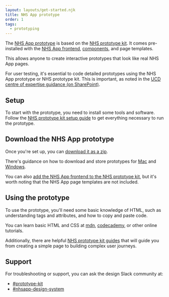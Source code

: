 ```yaml
---
layout: layouts/get-started.njk
title: NHS App prototype
order: 1
tags:
  - prototyping
---
```


The [NHS App prototype](https://github.com/nhsuk/nhsapp-prototype) is based on the [NHS prototype kit](https://prototype-kit.service-manual.nhs.uk/). It comes pre-installed with the [NHS App frontend](/get-started/nhsapp-frontend), [components](/components), and page templates.

This allows anyone to create interactive prototypes that look like real NHS App pages.

For user testing, it's essential to code detailed prototypes using the NHS App prototype or NHS prototype kit. This is important, as noted in the [UCD centre of expertise guidance (on SharePoint)](https://nhs.sharepoint.com/:u:/r/sites/X26_URPG/SitePages/nhs-prototype-kit.aspx?csf=1&web=1&e=aZFAoj).

## Setup

To start with the prototype, you need to install some tools and software. Follow the [NHS prototype kit setup guide](https://prototype-kit.service-manual.nhs.uk/install) to get everything necessary to run the prototype.

## Download the NHS App prototype

Once you're set up, you can [download it as a zip](https://github.com/nhsuk/nhsapp-prototype/archive/refs/heads/main.zip).

There's guidance on how to download and store prototypes for [Mac](https://prototype-kit.service-manual.nhs.uk/install/mac/download) and [Windows](https://prototype-kit.service-manual.nhs.uk/install/windows/download).

<div class="nhsuk-inset-text nhsuk-u-margin-top-5 nhsuk-u-margin-bottom-7">
  <p>You can also <a href="/get-started/install-nhsapp-frontend">add the NHS App frontend to the NHS prototype kit</a>, but it's worth noting that the NHS App page templates are not included.</p>
</div>

## Using the prototype

To use the prototype, you'll need some basic knowledge of HTML, such as understanding tags and attributes, and how to copy and paste code.

You can learn basic HTML and CSS at [mdn](https://developer.mozilla.org/en-US/docs/Learn/HTML/Introduction_to_HTML/Getting_started), [codecademy](https://www.codecademy.com/), or other online tutorials.

Additionally, there are helpful [NHS prototype kit guides](https://prototype-kit.service-manual.nhs.uk/how-tos) that will guide you from creating a simple page to building complex user journeys.

## Support

For troubleshooting or support, you can ask the design Slack community at:

- [#prototype-kit](https://nhsdigitalcorporate.enterprise.slack.com/archives/C042J3MTJG2)
- [#nhsapp-design-system](https://nhsdigitalcorporate.enterprise.slack.com/archives/C06GY1LRP19)
